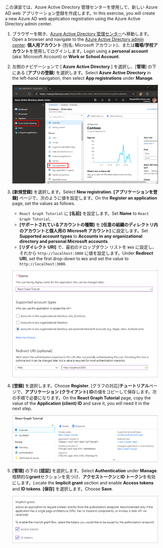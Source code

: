 <!-- markdownlint-disable MD002 MD041 -->

<span data-ttu-id="bc334-101">この演習では、Azure Active Directory 管理センターを使用して、新しい Azure AD web アプリケーション登録を作成します。</span><span class="sxs-lookup"><span data-stu-id="bc334-101">In this exercise, you will create a new Azure AD web application registration using the Azure Active Directory admin center.</span></span>

1. <span data-ttu-id="bc334-102">ブラウザーを開き、[Azure Active Directory 管理センター](https://aad.portal.azure.com)へ移動します。</span><span class="sxs-lookup"><span data-stu-id="bc334-102">Open a browser and navigate to the [Azure Active Directory admin center](https://aad.portal.azure.com).</span></span> <span data-ttu-id="bc334-103">**個人用アカウント** (別名: Microsoft アカウント)、または**職場/学校アカウント**を使用してログインします。</span><span class="sxs-lookup"><span data-stu-id="bc334-103">Login using a **personal account** (aka: Microsoft Account) or **Work or School Account**.</span></span>

1. <span data-ttu-id="bc334-104">左側のナビゲーションで [ **Azure Active Directory** ] を選択し、[**管理**] の下にある [**アプリの登録**] を選択します。</span><span class="sxs-lookup"><span data-stu-id="bc334-104">Select **Azure Active Directory** in the left-hand navigation, then select **App registrations** under **Manage**.</span></span>

    ![<span data-ttu-id="bc334-105">アプリの登録のスクリーンショット</span><span class="sxs-lookup"><span data-stu-id="bc334-105">A screenshot of the App registrations</span></span> ](./images/aad-portal-app-registrations.png)

1. <span data-ttu-id="bc334-106">**[新規登録]** を選択します。</span><span class="sxs-lookup"><span data-stu-id="bc334-106">Select **New registration**.</span></span> <span data-ttu-id="bc334-107">**[アプリケーションを登録]** ページで、次のように値を設定します。</span><span class="sxs-lookup"><span data-stu-id="bc334-107">On the **Register an application** page, set the values as follows.</span></span>

    - <span data-ttu-id="bc334-108">`React Graph Tutorial` に **[名前]** を設定します。</span><span class="sxs-lookup"><span data-stu-id="bc334-108">Set **Name** to `React Graph Tutorial`.</span></span>
    - <span data-ttu-id="bc334-109">**[サポートされているアカウントの種類]** を **[任意の組織のディレクトリ内のアカウントと個人用の Microsoft アカウント]** に設定します。</span><span class="sxs-lookup"><span data-stu-id="bc334-109">Set **Supported account types** to **Accounts in any organizational directory and personal Microsoft accounts**.</span></span>
    - <span data-ttu-id="bc334-110">**[リダイレクト URI]** で、最初のドロップダウン リストを `Web` に設定し、それから `http://localhost:3000` に値を設定します。</span><span class="sxs-lookup"><span data-stu-id="bc334-110">Under **Redirect URI**, set the first drop-down to `Web` and set the value to `http://localhost:3000`.</span></span>

    ![[アプリケーションの登録] ページのスクリーンショット](./images/aad-register-an-app.png)

1. <span data-ttu-id="bc334-112">**[登録]** を選択します。</span><span class="sxs-lookup"><span data-stu-id="bc334-112">Choose **Register**.</span></span> <span data-ttu-id="bc334-113">[グラフの対応]**チュートリアル**ページで、**アプリケーション (クライアント) ID**の値をコピーして保存します。次の手順で必要になります。</span><span class="sxs-lookup"><span data-stu-id="bc334-113">On the **React Graph Tutorial** page, copy the value of the **Application (client) ID** and save it, you will need it in the next step.</span></span>

    ![新しいアプリの登録のアプリケーション ID のスクリーンショット](./images/aad-application-id.png)

1. <span data-ttu-id="bc334-115">**[管理]** の下の **[認証]** を選択します。</span><span class="sxs-lookup"><span data-stu-id="bc334-115">Select **Authentication** under **Manage**.</span></span> <span data-ttu-id="bc334-116">暗黙的な**grant**セクションを見つけ、**アクセストークン**と**ID トークン**を有効にします。</span><span class="sxs-lookup"><span data-stu-id="bc334-116">Locate the **Implicit grant** section and enable **Access tokens** and **ID tokens**.</span></span> <span data-ttu-id="bc334-117">**[保存]** を選択します。</span><span class="sxs-lookup"><span data-stu-id="bc334-117">Choose **Save**.</span></span>

    ![暗黙的な grant セクションのスクリーンショット](./images/aad-implicit-grant.png)
